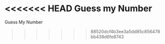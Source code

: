 <<<<<<< HEAD
Guess my Number
=======
Guess My Number
>>>>>>> 88520dcf4b3ee3a5dd85c856478bb438d6fe8743
